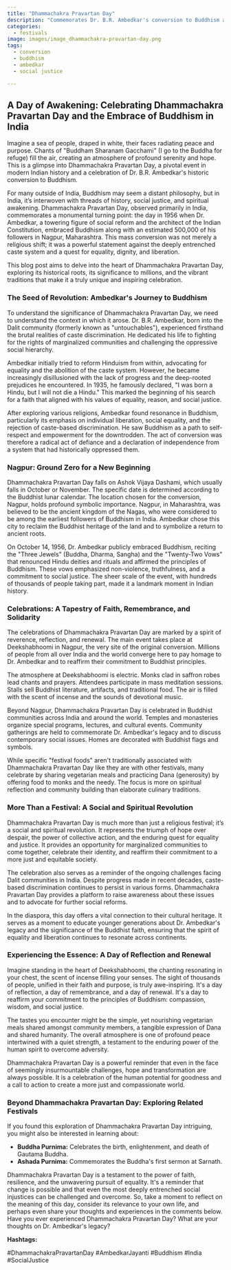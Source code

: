 ```yaml
---
title: "Dhammachakra Pravartan Day"
description: "Commemorates Dr. B.R. Ambedkar's conversion to Buddhism along with his followers, marking a significant moment in modern Buddhist history in India."
categories:
  - festivals
image: images/image_dhammachakra-pravartan-day.png
tags:
  - conversion
  - buddhism
  - ambedkar
  - social justice

---
```


## A Day of Awakening: Celebrating Dhammachakra Pravartan Day and the Embrace of Buddhism in India

Imagine a sea of people, draped in white, their faces radiating peace and purpose. Chants of "Buddham Sharanam Gacchami" (I go to the Buddha for refuge) fill the air, creating an atmosphere of profound serenity and hope. This is a glimpse into Dhammachakra Pravartan Day, a pivotal event in modern Indian history and a celebration of Dr. B.R. Ambedkar's historic conversion to Buddhism.

For many outside of India, Buddhism may seem a distant philosophy, but in India, it’s interwoven with threads of history, social justice, and spiritual awakening. Dhammachakra Pravartan Day, observed primarily in India, commemorates a monumental turning point: the day in 1956 when Dr. Ambedkar, a towering figure of social reform and the architect of the Indian Constitution, embraced Buddhism along with an estimated 500,000 of his followers in Nagpur, Maharashtra. This mass conversion was not merely a religious shift; it was a powerful statement against the deeply entrenched caste system and a quest for equality, dignity, and liberation.

This blog post aims to delve into the heart of Dhammachakra Pravartan Day, exploring its historical roots, its significance to millions, and the vibrant traditions that make it a truly unique and inspiring celebration.

### The Seed of Revolution: Ambedkar's Journey to Buddhism

To understand the significance of Dhammachakra Pravartan Day, we need to understand the context in which it arose. Dr. B.R. Ambedkar, born into the Dalit community (formerly known as "untouchables"), experienced firsthand the brutal realities of caste discrimination. He dedicated his life to fighting for the rights of marginalized communities and challenging the oppressive social hierarchy.

Ambedkar initially tried to reform Hinduism from within, advocating for equality and the abolition of the caste system. However, he became increasingly disillusioned with the lack of progress and the deep-rooted prejudices he encountered. In 1935, he famously declared, "I was born a Hindu, but I will not die a Hindu." This marked the beginning of his search for a faith that aligned with his values of equality, reason, and social justice.

After exploring various religions, Ambedkar found resonance in Buddhism, particularly its emphasis on individual liberation, social equality, and the rejection of caste-based discrimination. He saw Buddhism as a path to self-respect and empowerment for the downtrodden. The act of conversion was therefore a radical act of defiance and a declaration of independence from a system that had historically oppressed them.

### Nagpur: Ground Zero for a New Beginning

Dhammachakra Pravartan Day falls on Ashok Vijaya Dashami, which usually falls in October or November. The specific date is determined according to the Buddhist lunar calendar. The location chosen for the conversion, Nagpur, holds profound symbolic importance. Nagpur, in Maharashtra, was believed to be the ancient kingdom of the Nagas, who were considered to be among the earliest followers of Buddhism in India. Ambedkar chose this city to reclaim the Buddhist heritage of the land and to symbolize a return to ancient roots.

On October 14, 1956, Dr. Ambedkar publicly embraced Buddhism, reciting the "Three Jewels" (Buddha, Dharma, Sangha) and the "Twenty-Two Vows" that renounced Hindu deities and rituals and affirmed the principles of Buddhism. These vows emphasized non-violence, truthfulness, and a commitment to social justice. The sheer scale of the event, with hundreds of thousands of people taking part, made it a landmark moment in Indian history.

### Celebrations: A Tapestry of Faith, Remembrance, and Solidarity

The celebrations of Dhammachakra Pravartan Day are marked by a spirit of reverence, reflection, and renewal. The main event takes place at Deekshabhoomi in Nagpur, the very site of the original conversion. Millions of people from all over India and the world converge here to pay homage to Dr. Ambedkar and to reaffirm their commitment to Buddhist principles.

The atmosphere at Deekshabhoomi is electric. Monks clad in saffron robes lead chants and prayers. Attendees participate in mass meditation sessions. Stalls sell Buddhist literature, artifacts, and traditional food. The air is filled with the scent of incense and the sounds of devotional music.

Beyond Nagpur, Dhammachakra Pravartan Day is celebrated in Buddhist communities across India and around the world. Temples and monasteries organize special programs, lectures, and cultural events. Community gatherings are held to commemorate Dr. Ambedkar's legacy and to discuss contemporary social issues. Homes are decorated with Buddhist flags and symbols.

While specific "festival foods" aren't traditionally associated with Dhammachakra Pravartan Day like they are with other festivals, many celebrate by sharing vegetarian meals and practicing Dana (generosity) by offering food to monks and the needy. The focus is more on spiritual reflection and community building than elaborate culinary traditions.

### More Than a Festival: A Social and Spiritual Revolution

Dhammachakra Pravartan Day is much more than just a religious festival; it’s a social and spiritual revolution. It represents the triumph of hope over despair, the power of collective action, and the enduring quest for equality and justice. It provides an opportunity for marginalized communities to come together, celebrate their identity, and reaffirm their commitment to a more just and equitable society.

The celebration also serves as a reminder of the ongoing challenges facing Dalit communities in India. Despite progress made in recent decades, caste-based discrimination continues to persist in various forms. Dhammachakra Pravartan Day provides a platform to raise awareness about these issues and to advocate for further social reforms.

In the diaspora, this day offers a vital connection to their cultural heritage. It serves as a moment to educate younger generations about Dr. Ambedkar's legacy and the significance of the Buddhist faith, ensuring that the spirit of equality and liberation continues to resonate across continents.

### Experiencing the Essence: A Day of Reflection and Renewal

Imagine standing in the heart of Deekshabhoomi, the chanting resonating in your chest, the scent of incense filling your senses. The sight of thousands of people, unified in their faith and purpose, is truly awe-inspiring. It's a day of reflection, a day of remembrance, and a day of renewal. It's a day to reaffirm your commitment to the principles of Buddhism: compassion, wisdom, and social justice.

The tastes you encounter might be the simple, yet nourishing vegetarian meals shared amongst community members, a tangible expression of Dana and shared humanity. The overall atmosphere is one of profound peace intertwined with a quiet strength, a testament to the enduring power of the human spirit to overcome adversity.

Dhammachakra Pravartan Day is a powerful reminder that even in the face of seemingly insurmountable challenges, hope and transformation are always possible. It is a celebration of the human potential for goodness and a call to action to create a more just and compassionate world.

### Beyond Dhammachakra Pravartan Day: Exploring Related Festivals

If you found this exploration of Dhammachakra Pravartan Day intriguing, you might also be interested in learning about:

*   **Buddha Purnima:** Celebrates the birth, enlightenment, and death of Gautama Buddha.
*   **Ashada Purnima:** Commemorates the Buddha's first sermon at Sarnath.

Dhammachakra Pravartan Day is a testament to the power of faith, resilience, and the unwavering pursuit of equality. It's a reminder that change is possible and that even the most deeply entrenched social injustices can be challenged and overcome. So, take a moment to reflect on the meaning of this day, consider its relevance to your own life, and perhaps even share your thoughts and experiences in the comments below. Have you ever experienced Dhammachakra Pravartan Day? What are your thoughts on Dr. Ambedkar's legacy?

**Hashtags:**

#DhammachakraPravartanDay #AmbedkarJayanti #Buddhism #India #SocialJustice

